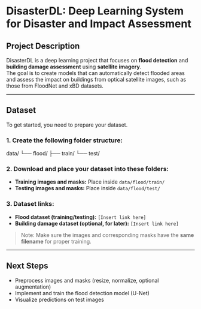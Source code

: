 # DisasterDL: Deep Learning System for Disaster and Impact Assessment

## Project Description
DisasterDL is a deep learning project that focuses on **flood detection** and **building damage assessment** using **satellite imagery**.  
The goal is to create models that can automatically detect flooded areas and assess the impact on buildings from optical satellite images, such as those from FloodNet and xBD datasets.

---

## Dataset

To get started, you need to prepare your dataset.

### 1. Create the following folder structure:

data/
└── flood/
    ├── train/
    └── test/

### 2. Download and place your dataset into these folders:

- **Training images and masks:** Place inside `data/flood/train/`  
- **Testing images and masks:** Place inside `data/flood/test/`  

### 3. Dataset links:

- **Flood dataset (training/testing):** `[Insert link here]`  
- **Building damage dataset (optional, for later):** `[Insert link here]`  

> Note: Make sure the images and corresponding masks have the **same filename** for proper training.

---

## Next Steps

- Preprocess images and masks (resize, normalize, optional augmentation)  
- Implement and train the flood detection model (U-Net)  
- Visualize predictions on test images

